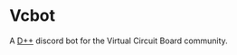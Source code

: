 # Vcbot

A [D++](https://github.com/brainboxdotcc/DPP) discord bot for the Virtual Circuit Board community.